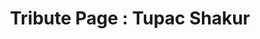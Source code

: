 ---
title: "Tribute Page : Tupac Shakur"
title_fr: "Page Hommage : Tupac Shakur"
order: 10
description: "Project created for the 'Responsive Web Design' certification on freeCodeCamp."
description_fr: "Projet réalisé pour la certification 'Responsive Web Design' sur freeCodeCamp."
featuredImage: ../../images/development/fcc-tribute-page.jpg
url: "https://codepen.io/anhek/debug/ZEzeRWz"
source_url: "https://codepen.io/anhek/pen/ZEzeRWz"
tags: ["Webdesign", "HTML", "SCSS"]
tags_fr: ["Webdesign", "HTML", "SCSS"]
---